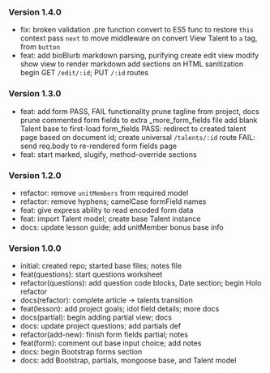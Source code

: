 ### Version 1.4.0
- fix: broken validation .pre function convert to ES5 func to restore `this` context pass `next` to move middleware on convert View Talent to `a` tag, from `button`
- feat: add bioBlurb markdown parsing, purifying create edit view modify show view to render markdown add sections on HTML sanitization begin GET `/edit/:id`; PUT `/:id` routes

### Version 1.3.0
- feat: add form PASS, FAIL functionality prune tagline from project, docs prune commented form fields to extra _more_form_fields file add blank Talent base to first-load form_fields PASS: redirect to created talent page based on document id; create universal `/talents/:id` route FAIL: send req.body to re-rendered form fields page
- feat: start marked, slugify, method-override sections

### Version 1.2.0
- refactor: remove `unitMembers` from required model
- refactor: remove hyphens; camelCase formField names
- feat: give express ability to read encoded form data
- feat: import Talent model; create base Talent instance
- docs: update lesson guide; add unitMember bonus base info

### Version 1.0.0
- initial: created repo; started base files; notes file
- feat(questions): start questions worksheet
- refactor(questions): add question code blocks, Date section; begin Holo refactor
- docs(refactor): complete article -> talents transition
- feat(lesson): add project goals; idol field details; more docs
- docs(partial): begin adding partial view; docs
- docs: update project questions; add partials def
- refactor(add-new): finish form fields partial; notes
- feat(form): comment out base input choice; add notes
- docs: begin Bootstrap forms section
- docs: add Bootstrap, partials, mongoose base, and Talent model

